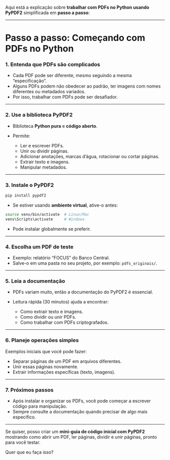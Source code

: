 Aqui está a explicação sobre **trabalhar com PDFs no Python usando PyPDF2** simplificada em **passo a passo**:

---

# Passo a passo: Começando com PDFs no Python

### 1. Entenda que PDFs são complicados

* Cada PDF pode ser diferente, mesmo seguindo a mesma “especificação”.
* Alguns PDFs podem não obedecer ao padrão, ter imagens com nomes diferentes ou metadados variados.
* Por isso, trabalhar com PDFs pode ser desafiador.

---

### 2. Use a biblioteca **PyPDF2**

* Biblioteca **Python pura** e **código aberto**.
* Permite:

  * Ler e escrever PDFs.
  * Unir ou dividir páginas.
  * Adicionar anotações, marcas d’água, rotacionar ou cortar páginas.
  * Extrair texto e imagens.
  * Manipular metadados.

---

### 3. Instale o PyPDF2

```bash
pip install pypdf2
```

* Se estiver usando **ambiente virtual**, ative-o antes:

```bash
source venv/bin/activate  # Linux/Mac
venv\Scripts\activate     # Windows
```

* Pode instalar globalmente se preferir.

---

### 4. Escolha um PDF de teste

* Exemplo: relatório “FOCUS” do Banco Central.
* Salve-o em uma pasta no seu projeto, por exemplo: `pdfs_originais/`.

---

### 5. Leia a documentação

* PDFs variam muito, então a documentação do PyPDF2 é essencial.
* Leitura rápida (30 minutos) ajuda a encontrar:

  * Como extrair texto e imagens.
  * Como dividir ou unir PDFs.
  * Como trabalhar com PDFs criptografados.

---

### 6. Planeje operações simples

Exemplos iniciais que você pode fazer:

* Separar páginas de um PDF em arquivos diferentes.
* Unir essas páginas novamente.
* Extrair informações específicas (texto, imagens).

---

### 7. Próximos passos

* Após instalar e organizar os PDFs, você pode começar a escrever código para manipulação.
* Sempre consulte a documentação quando precisar de algo mais específico.

---

Se quiser, posso criar um **mini-guia de código inicial com PyPDF2** mostrando como abrir um PDF, ler páginas, dividir e unir páginas, pronto para você testar.

Quer que eu faça isso?
